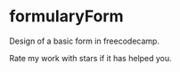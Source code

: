 # formularyForm
Design of a basic form in freecodecamp.

Rate my work with stars if it has helped you.

